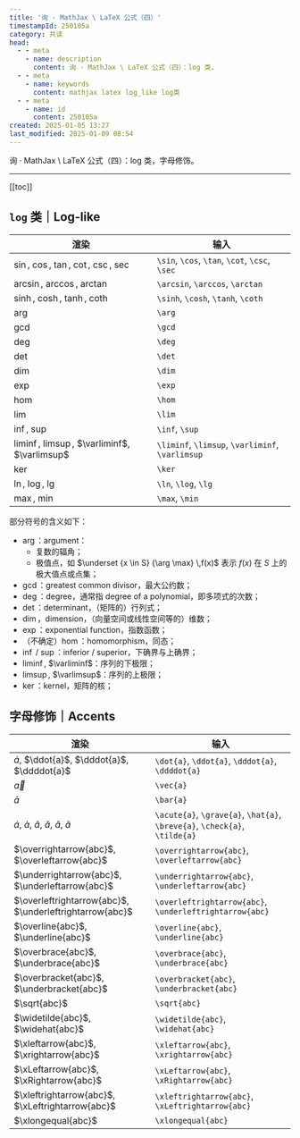 ```yaml
---
title: '询 · MathJax \ LaTeX 公式（四）'
timestampId: 250105a
category: 共读
head:
  - - meta
    - name: description
      content: 询 · MathJax \ LaTeX 公式（四）：log 类，
  - - meta
    - name: keywords
      content: mathjax latex log_like log类
  - - meta
    - name: id
      content: 250105a
created: 2025-01-05 13:27
last_modified: 2025-01-09 08:54
---
```


询 · MathJax \ LaTeX 公式（四）：log 类，字母修饰。

---

[[toc]]

## `log` 类｜Log-like

| 渲染                                               | 输入                                               |
| ------------------------------------------------ | ------------------------------------------------ |
| $\sin$, $\cos$, $\tan$, $\cot$, $\csc$, $\sec$   | `\sin`, `\cos`, `\tan`, `\cot`, `\csc`, `\sec`   |
| $\arcsin$, $\arccos$, $\arctan$                  | `\arcsin`, `\arccos`, `\arctan`                  |
| $\sinh$, $\cosh$, $\tanh$, $\coth$               | `\sinh`, `\cosh`, `\tanh`, `\coth`               |
| $\arg$                                           | `\arg`                                           |
| $\gcd$                                           | `\gcd`                                           |
| $\deg$                                           | `\deg`                                           |
| $\det$                                           | `\det`                                           |
| $\dim$                                           | `\dim`                                           |
| $\exp$                                           | `\exp`                                           |
| $\hom$                                           | `\hom`                                           |
| $\lim$                                           | `\lim`                                           |
| $\inf$, $\sup$                                   | `\inf`, `\sup`                                   |
| $\liminf$, $\limsup$, $\varliminf$, $\varlimsup$ | `\liminf`, `\limsup`, `\varliminf`, `\varlimsup` |
| $\ker$                                           | `\ker`                                           |
| $\ln$, $\log$, $\lg$                             | `\ln`, `\log`, `\lg`                             |
| $\max$, $\min$                                   | `\max`, `\min`                                   |

部分符号的含义如下：

- $\arg$：argument：
    - 复数的辐角；
    - 极值点，如 $\underset {x \in S} {\arg \max} \,f(x)$ 表示 $f(x)$ 在 $S$ 上的极大值点或点集；
- $\gcd$：greatest common divisor，最大公约数；
- $\deg$：degree，通常指 degree of a polynomial，即多项式的次数；
- $\det$：determinant，（矩阵的）行列式；
- $\dim$，dimension，（向量空间或线性空间等的）维数；
- $\exp$：exponential function，指数函数；
- （不确定）$\hom$：homomorphism，同态；
- $\inf$ / $\sup$：inferior / superior，下确界与上确界；
- $\liminf$, $\varliminf$：序列的下极限；
- $\limsup$, $\varlimsup$：序列的上极限；
- $\ker$：kernel，矩阵的核；

## 字母修饰｜Accents

| 渲染                                                                         | 输入                                                                          |
| -------------------------------------------------------------------------- | --------------------------------------------------------------------------- |
| $\dot{a}$, $\ddot{a}$, $\dddot{a}$, $\ddddot{a}$                           | `\dot{a}`, `\ddot{a}`, `\dddot{a}`, `\ddddot{a}`                            |
| $\vec{a}$                                                                  | `\vec{a}`                                                                   |
| $\bar{a}$                                                                  | `\bar{a}`                                                                   |
| $\acute{a}$, $\grave{a}$, $\hat{a}$, $\breve{a}$, $\check{a}$, $\tilde{a}$ | `\acute{a}`,  `\grave{a}`, `\hat{a}`, `\breve{a}`, `\check{a}`, `\tilde{a}` |
| $\overrightarrow{abc}$, $\overleftarrow{abc}$                              | `\overrightarrow{abc}`, `\overleftarrow{abc}`                               |
| $\underrightarrow{abc}$, $\underleftarrow{abc}$                            | `\underrightarrow{abc}`, `\underleftarrow{abc}`                             |
| $\overleftrightarrow{abc}$, $\underleftrightarrow{abc}$                    | `\overleftrightarrow{abc}`, `\underleftrightarrow{abc}`                     |
| $\overline{abc}$, $\underline{abc}$                                        | `\overline{abc}`, `\underline{abc}`                                         |
| $\overbrace{abc}$, $\underbrace{abc}$                                      | `\overbrace{abc}`, `\underbrace{abc}`                                       |
| $\overbracket{abc}$, $\underbracket{abc}$                                  | `\overbracket{abc}`, `\underbracket{abc}`                                   |
| $\sqrt{abc}$                                                               | `\sqrt{abc}`                                                                |
| $\widetilde{abc}$, $\widehat{abc}$                                         | `\widetilde{abc}`, `\widehat{abc}`                                          |
| $\xleftarrow{abc}$, $\xrightarrow{abc}$                                    | `\xleftarrow{abc}`, `\xrightarrow{abc}`                                     |
| $\xLeftarrow{abc}$, $\xRightarrow{abc}$                                    | `\xLeftarrow{abc}`, `\xRightarrow{abc}`                                     |
| $\xleftrightarrow{abc}$, $\xLeftrightarrow{abc}$                           | `\xleftrightarrow{abc}`, `\xLeftrightarrow{abc}`                            |
| $\xlongequal{abc}$                                                         | `\xlongequal{abc}`                                                          |
